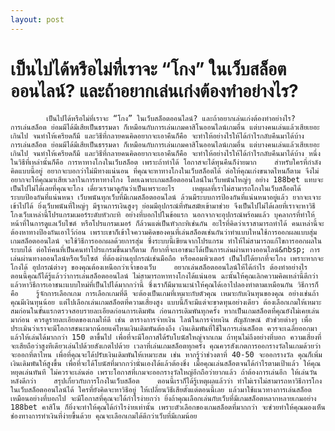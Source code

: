 ```yaml
---
layout: post
---
```



# เป็นไปได้หรือไม่ที่เราจะ “โกง” ในเว็บสล็อตออนไลน์? และถ้าอยากเล่นเก่งต้องทำอย่างไร?
  			เป็นไปได้หรือไม่ที่เราจะ “โกง” ในเว็บสล็อตออนไลน์? และถ้าอยากเล่นเก่งต้องทำอย่างไร?  							  					การเล่นสล็อต ย่อมมีได้มีเสียเป็นธรรมดา ก็เหมือนกับการเล่นเกมคาสิโนออนไลน์เกมอื่น แต่บางคนเล่นแล้วเสียเยอะเกินไป จนทำให้เครียดก็มี และวิธีที่กลายคนคิดอยากจะเอาคืนก็คือ จะทำให้อย่างไรให้ได้กำไรกลับคืนมาได้บ้าง 				  			  			  					  									    				  				  					  						 การเล่นสล็อต ย่อมมีได้มีเสียเป็นธรรมดา ก็เหมือนกับการเล่นเกมคาสิโนออนไลน์เกมอื่น แต่บางคนเล่นแล้วเสียเยอะเกินไป จนทำให้เครียดก็มี และวิธีที่กลายคนคิดอยากจะเอาคืนก็คือ จะทำให้อย่างไรให้ได้กำไรกลับคืนมาได้บ้าง หนึ่งในวิธีที่เหล่านั้นก็คือ การหาทางโกงในเว็บสล็อต เพราะถ้าทำได้ โอกาสจะได้ทุนคืนก็ง่ายมาก    สำหรับใครที่กำลังคิดแบบนี้อยู่ อยากจะบอกว่าไม่มีทางแน่นอน ที่คุณจะหาทางโกงในเว็บสล็อตได้ ต่อให้คุณเก่งขนาดไหนก็ตาม จึงไม่อยากจะให้คุณมาเสียเวลาในการหาทางโกง โดยเฉพาะเกมสล็อตออนไลน์ในเว็บพนันใหญ่ๆ อย่าง 188bet แทบจะเป็นไปไม่ได้เลยที่คุณจะโกง เดี๋ยวเรามาดูกันว่าเป็นเพราะอะไร    เหตุผลที่เราไม่สามารถโกงในเว็บสล็อตได้    ระบบป้องกันที่แน่นหนา เว็บพนันทุกเว็บที่มีเกมสล็อตออนไลน์ ล้วนมีระบบการป้องกันที่แน่นหนาอยู่แล้ว ยากจะเจาะเข้าไปได้ ยิ่งเว็บพนันที่ใหญ่ๆ มีฐานการเงินสูงๆ ย่อมมีอุปกรณ์ที่ทันสมัยเข้ามาช่วย จึงเป็นไปไม่ได้เลยที่เราจะหาวิธีโกงเว็บเหล่านี้โปรแกรมเมอร์ระดับหัวกะทิ อย่างที่บอกไปในข้อแรก นอกจากจะอุปกรณ์พร้อมแล้ว บุคลากรที่ทำให้หน้าที่ในการดูแลเว็บไซต์ หรือโปรแกรมเมอร์ ก็ล้วนแต่เป็นหัวกะทิเช่นกัน อะไรที่คิดว่าเราสามารถทำได้ คนเหล่านี้จะต้องหาทางป้องกันเอาไว้ก่อน เพราะเขาก็เข้าใจความคิดของคนที่เล่นสล็อตเช่นกันว่าทำแบบไหนใช้การออกผลแบบสุ่ม เกมสล็อตออนไลน์ จะใช้วิธีการออกผลด้วยการสุ่ม ซึ่งระบบนี้เขียนจากโปรแกรม ทำให้ไม่สามารถแก้ไขการออกผลในระบบได้ ต่อให้คนที่เป็นคนทำโปรแกรมขึ้นมาก็ตาม ก็ยากที่จะเอาชนะได้เป็นการเล่นผ่านทางออนไลน์&nbsp; การเล่นผ่านทางออนไลน์หรือเว็บไซต์ ที่ต้องผ่านอุปกรณ์เช่นมือถือ หรือคอมพิวเตอร์ เป็นไปได้ยากที่จะโกง เพราะหากจะโกงได้ อุปกรณ์ต่างๆ ของคุณต้องเหนือกว่าเจ้าของเว็บ    อยากเล่นสล็อตออนไลน์ให้ได้กำไร ต้องทำอย่างไร    ตอนนี้คุณก็ได้รู้แล้วว่าการเล่นสล็อตออนไลน์ ไม่สามารถหาทางโกงได้แน่นอน ฉะนั้นให้คุณเลิกความคิดเหล่านี้ดีกว่า แล้วหาวิธีการเอาชนะแบบใหม่ที่เป็นไปได้มากกว่านี้ ซึ่งเราก็มีมาแนะนำให้คุณได้เอาไปลองทำตามเหมือนกัน วิธีการก็คือ    รู้จักการเลือกเกม การเลือกเกมที่ดี จะต้องเป็นเกมที่เหมาะกับตัวคุณ เหมาะกับเงินทุนของคุณ อย่างเช่นถ้าคุณมีเงินทุนน้อย แต่ไปเลือกเล่นเกมสล็อตที่ความเสี่ยงสูง แบบนี้ก็จะมีแต่จะขาดทุนอย่างเดียว ต้องเลือกเกมให้เหมาะสมก่อนในขั้นแรกตรวจสอบรายละเอียดก่อนการเดิมพัน ก่อนการเดิมพันทุกครั้ง หากเป็นเกมสล็อตที่คุณยังไม่เคยเล่นมาก่อน ควรดูรายละเอียดของเกมให้ดี เช่น ตารางการจ่ายเงิน ไลน์ในการจ่ายเงิน สัญลักษณ์ ตัวช่วยต่างๆ เพื่อประเมินว่าเราจะมีโอกาสชนะมากน้อยแค่ไหนเงินเดิมพันต้องถึง เงินเดิมพันที่ใช้ในการเล่นสล็อต ควรจะเฉลี่ยออกมาแล้วให้เล่นได้มากกว่า 150 ตาขึ้นไป เพื่อที่จะมีโอกาสได้รับโบนัสใหญ่จากเกม ถ้าทุนไม่ถึงอย่างที่บอก ความเสี่ยงที่จะเสียถือว่าสูงทีเดียวเล่นไปด้วยสังเกตไปด้วย เวลาที่เล่นเกมสล็อตทุกครั้ง คุณควรสังเกตการออกรางวัลในเกมด้วยว่าจะออกที่ตาไหน เพื่อที่คุณจะได้ปรับเงินเดิมพันให้เหมาะสม เช่น หากรู้ว่าช่วงตาที่ 40-50 จะออกรางวัล คุณก็เพิ่มเงินเดิมพันให้สูงขึ้น เพื่อที่จะได้โบนัสที่มากกว่านั่นเองได้แล้วต้องชิ่ง เมื่อคุณเล่นสล็อตจนได้กำไรตามเป้าแล้ว ให้คุณหยุดเล่นทันที ไม่ควรจะเล่นต่อ เพราะโอกาสที่เกมจะออกรางวัลใหญ่อีกถือว่ายากแล้ว ถ้าต้องการเล่นอีก ให้เล่นวันหลังดีกว่า    สรุปเกี่ยวกับการโกงในเว็บสล็อต    ตอนนี้เราก็ได้รู้เหตุผลแล้วว่า ทำไม่เราไม่สามารถหาวิธีการโกงในเว็บสล็อตออนไลน์ได้ ใครที่ยังคิดจะหาวิธีอยู่ ให้เปลี่ยนวิธีเสียตั้งแต่ตอนนี้เลย แล้วมาใช้แนวทางการเล่นสล็อตเหมือนอย่างที่บอกไป จะมีโอกาสที่คุณจะได้กำไรง่ายกว่า ยิ่งถ้าคุณเลือกเล่นกับเว็บที่มีเกมสล็อตหลากหลายเกมอย่าง 188bet คาสิโน ก็ยิ่งจะทำให้คุณได้กำไรง่ายเท่านั้น เพราะตัวเลือกของเกมสล็อตที่มากกว่า จะช่วยทำให้คุณมองเห็นช่องทางการทำเงินที่ง่ายขึ้นด้วย คุณจะเลือกเกมได้ดีกว่าเว็บที่มีเกมน้อย 					  				    								  				